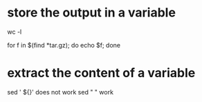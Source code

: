 # store the output in a variable
wc -l

for f in $(find *tar.gz); do echo $f; done
# extract the content of a variable
sed ' ${}' does not work
sed "    " work


# 
